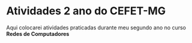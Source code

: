 # Atividades 2 ano do CEFET-MG
Aqui colocarei atividades praticadas durante meu segundo ano no curso <strong>Redes de Computadores</strong>
